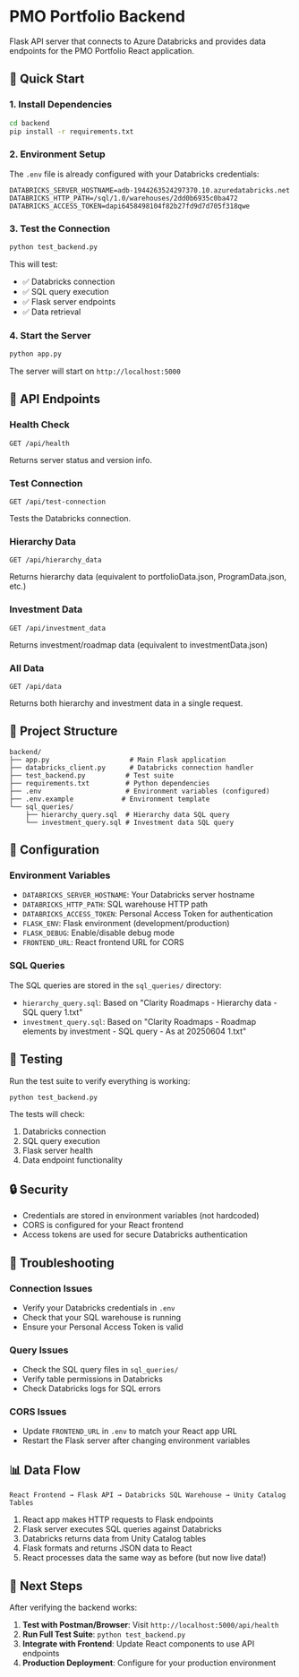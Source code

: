 # PMO Portfolio Backend

Flask API server that connects to Azure Databricks and provides data endpoints for the PMO Portfolio React application.

## 🚀 Quick Start

### 1. Install Dependencies

```bash
cd backend
pip install -r requirements.txt
```

### 2. Environment Setup

The `.env` file is already configured with your Databricks credentials:

```
DATABRICKS_SERVER_HOSTNAME=adb-1944263524297370.10.azuredatabricks.net
DATABRICKS_HTTP_PATH=/sql/1.0/warehouses/2dd0b6935c0ba472
DATABRICKS_ACCESS_TOKEN=dapi6458498104f82b27fd9d7d705f318qwe
```

### 3. Test the Connection

```bash
python test_backend.py
```

This will test:
- ✅ Databricks connection
- ✅ SQL query execution
- ✅ Flask server endpoints
- ✅ Data retrieval

### 4. Start the Server

```bash
python app.py
```

The server will start on `http://localhost:5000`

## 📡 API Endpoints

### Health Check
```
GET /api/health
```
Returns server status and version info.

### Test Connection
```
GET /api/test-connection
```
Tests the Databricks connection.

### Hierarchy Data
```
GET /api/hierarchy_data
```
Returns hierarchy data (equivalent to portfolioData.json, ProgramData.json, etc.)

### Investment Data
```
GET /api/investment_data
```
Returns investment/roadmap data (equivalent to investmentData.json)

### All Data
```
GET /api/data
```
Returns both hierarchy and investment data in a single request.

## 📁 Project Structure

```
backend/
├── app.py                    # Main Flask application
├── databricks_client.py      # Databricks connection handler
├── test_backend.py          # Test suite
├── requirements.txt         # Python dependencies
├── .env                     # Environment variables (configured)
├── .env.example            # Environment template
└── sql_queries/
    ├── hierarchy_query.sql  # Hierarchy data SQL query
    └── investment_query.sql # Investment data SQL query
```

## 🔧 Configuration

### Environment Variables

- `DATABRICKS_SERVER_HOSTNAME`: Your Databricks server hostname
- `DATABRICKS_HTTP_PATH`: SQL warehouse HTTP path
- `DATABRICKS_ACCESS_TOKEN`: Personal Access Token for authentication
- `FLASK_ENV`: Flask environment (development/production)
- `FLASK_DEBUG`: Enable/disable debug mode
- `FRONTEND_URL`: React frontend URL for CORS

### SQL Queries

The SQL queries are stored in the `sql_queries/` directory:

- `hierarchy_query.sql`: Based on "Clarity Roadmaps - Hierarchy data - SQL query 1.txt"
- `investment_query.sql`: Based on "Clarity Roadmaps - Roadmap elements by investment - SQL query - As at 20250604 1.txt"

## 🧪 Testing

Run the test suite to verify everything is working:

```bash
python test_backend.py
```

The tests will check:
1. Databricks connection
2. SQL query execution
3. Flask server health
4. Data endpoint functionality

## 🔒 Security

- Credentials are stored in environment variables (not hardcoded)
- CORS is configured for your React frontend
- Access tokens are used for secure Databricks authentication

## 🐛 Troubleshooting

### Connection Issues
- Verify your Databricks credentials in `.env`
- Check that your SQL warehouse is running
- Ensure your Personal Access Token is valid

### Query Issues
- Check the SQL query files in `sql_queries/`
- Verify table permissions in Databricks
- Check Databricks logs for SQL errors

### CORS Issues
- Update `FRONTEND_URL` in `.env` to match your React app URL
- Restart the Flask server after changing environment variables

## 📊 Data Flow

```
React Frontend → Flask API → Databricks SQL Warehouse → Unity Catalog Tables
```

1. React app makes HTTP requests to Flask endpoints
2. Flask server executes SQL queries against Databricks
3. Databricks returns data from Unity Catalog tables
4. Flask formats and returns JSON data to React
5. React processes data the same way as before (but now live data!)

## 🚀 Next Steps

After verifying the backend works:

1. **Test with Postman/Browser**: Visit `http://localhost:5000/api/health`
2. **Run Full Test Suite**: `python test_backend.py`
3. **Integrate with Frontend**: Update React components to use API endpoints
4. **Production Deployment**: Configure for your production environment
